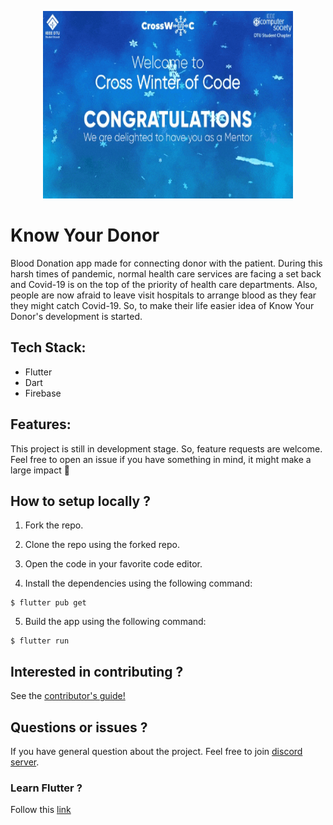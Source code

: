 <p align="center">
  <img src="./assets/main.gif" width="400" height="300" title="hover text">
</p>

# Know Your Donor

Blood Donation app made for connecting donor with the patient. During this harsh times of pandemic, normal health care services are facing a set back and Covid-19 is on the top of the priority of health care departments. Also, people are now afraid to leave visit hospitals to arrange blood as they fear they might catch Covid-19. So, to make their life easier idea of Know Your Donor's development is started.

## Tech Stack:

- Flutter
- Dart
- Firebase

## Features:

This project is still in development stage. So, feature requests are welcome. Feel free to open an issue if you have something in mind, it might make a large impact 💓

## How to setup locally ?

1. Fork the repo.

2. Clone the repo using the forked repo.

3. Open the code in your favorite code editor.

4. Install the dependencies using the following command:

```
$ flutter pub get
```

5. Build the app using the following command:

```
$ flutter run
```

## Interested in contributing ?

See the [contributor's guide!](CONTRIBUTING.md)

## Questions or issues ?

If you have general question about the project. Feel free to join [discord server](https://discord.gg/8CsHncucds).

### Learn Flutter ?

Follow this [link](https://flutter.dev/)
